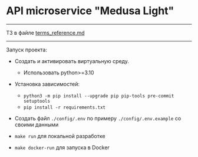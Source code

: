 # API microservice "Medusa Light"

___

ТЗ в файле [terms_reference.md](terms_reference.md)

___

Запуск проекта:

- Создать и активировать виртуальную среду.
   - Использовать python>=3.10
   
- Установка зависимостей:
  - `python3 -m pip install --upgrade pip pip-tools pre-commit setuptools`
  - `pip install -r requirements.txt`


- Создать файл `./config/.env` по примеру `./config/.env.example` со своими данными


- `make run` для локальной разработке


- `make docker-run` для запуска в Docker
